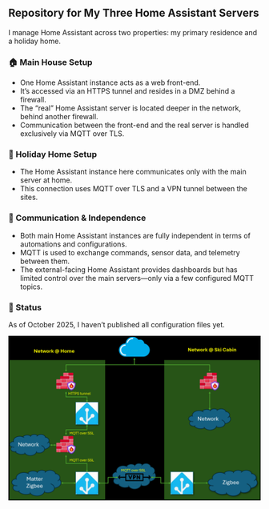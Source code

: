 ## Repository for My Three Home Assistant Servers

I manage Home Assistant across two properties: my primary residence and a holiday home.

### 🏠 Main House Setup
- One Home Assistant instance acts as a web front-end.
- It’s accessed via an HTTPS tunnel and resides in a DMZ behind a firewall.
- The “real” Home Assistant server is located deeper in the network, behind another firewall.
- Communication between the front-end and the real server is handled exclusively via MQTT over TLS.

### 🏡 Holiday Home Setup
- The Home Assistant instance here communicates only with the main server at home.
- This connection uses MQTT over TLS and a VPN tunnel between the sites.

### 🔄 Communication & Independence
- Both main Home Assistant instances are fully independent in terms of automations and configurations.
- MQTT is used to exchange commands, sensor data, and telemetry between them.
- The external-facing Home Assistant provides dashboards but has limited control over the main servers—only via a few configured MQTT topics.

### 📁 Status
As of October 2025, I haven’t published all configuration files yet.


![Schematic network](https://github.com/AceMoneus/My-Home-Assistant-config-files/blob/main/readme-related/Network.png)
